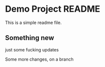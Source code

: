 # Demo Project README

This is a simple readme file.

## Something new

just some fucking updates

Some more changes, on a branch